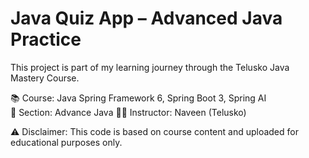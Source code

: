 # Java Quiz App – Advanced Java Practice

This project is part of my learning journey through the Telusko Java Mastery Course.

📚 Course: Java Spring Framework 6, Spring Boot 3, Spring AI  
🧠 Section: Advance Java 
👩‍💻 Instructor: Naveen (Telusko)

⚠️ Disclaimer: This code is based on course content and uploaded for educational purposes only.

